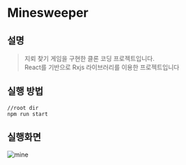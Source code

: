 # Minesweeper

## 설명

> 지뢰 찾기 게임을 구현한 클론 코딩 프로젝트입니다.</br>
> React를 기반으로 Rxjs 라이브러리를 이용한 프로젝트입니다

## 실행 방법

```
//root dir
npm run start
```

## 실행화면
![mine](https://user-images.githubusercontent.com/73515375/127758536-7569fd36-c86d-4ee0-bf4b-8e003256b705.gif)
